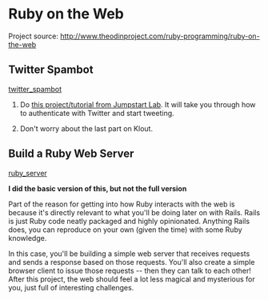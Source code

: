 # Ruby on the Web

Project source: http://www.theodinproject.com/ruby-programming/ruby-on-the-web

## Twitter Spambot

[twitter_spambot](https://github.com/craftykate/odin-project/tree/master/Chapter_03-Advanced_Ruby/ch03_ruby_on_the_web/twitter_spambot)

1. Do [this project/tutorial from Jumpstart Lab](http://tutorials.jumpstartlab.com/projects/microblogger.html). It will take you through how to authenticate with Twitter and start tweeting.

2. Don't worry about the last part on Klout.

## Build a Ruby Web Server

[ruby_server](https://github.com/craftykate/odin-project/tree/master/Chapter_03-Advanced_Ruby/ch03_ruby_on_the_web/ruby_server)

**I did the basic version of this, but not the full version**

Part of the reason for getting into how Ruby interacts with the web is because it's directly relevant to what you'll be doing later on with Rails. Rails is just Ruby code neatly packaged and highly opinionated. Anything Rails does, you can reproduce on your own (given the time) with some Ruby knowledge.

In this case, you'll be building a simple web server that receives requests and sends a response based on those requests. You'll also create a simple browser client to issue those requests -- then they can talk to each other! After this project, the web should feel a lot less magical and mysterious for you, just full of interesting challenges.